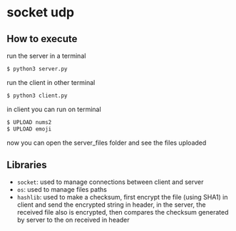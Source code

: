 # socket udp

## How to execute
run the server in a terminal
```bash
$ python3 server.py
```

run the client in other terminal
```bash
$ python3 client.py
```

in client you can run on terminal
```bash
$ UPLOAD nums2
$ UPLOAD emoji
```

now you can open the server_files folder and see the files uploaded

## Libraries
- `socket`: used to manage connections between client and server
- `os`: used to manage files paths
- `hashlib`: used to make a checksum, first encrypt the file (using SHA1) in client and send the encrypted string in header, in the server, the received file also is encrypted, then compares the checksum generated by server to the on received in header

